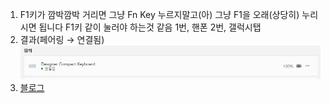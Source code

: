 1. F1키가 깜박깜박 거리면  그냥 Fn Key 누르지말고(아) 그냥 F1을 오래(상당히) 누리시면 됩니다
F1키 같이 눌러야 하는것 같음
1번, 핸폰
2번, 갤럭시탭
2. 결과(페어링 → 연결됨)
   ![결과화면](./img/image.png)
3. [블로그](https://m.blog.naver.com/pongchuni/223237589827)
